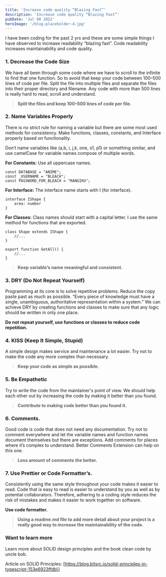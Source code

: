 ```yaml
---
title: 'Increase code quality “Blazing Fast”'
description: 'Increase code quality “Blazing Fast”'
pubDate: 'Jul 08 2022'
heroImage: '/blog-placeholder-4.jpg'
---
```


I have been coding for the past 2 yrs and these are some simple things I have observed to increase readability “blazing fast”. Code readability increases maintainability and code quality.

### 1\. Decrease the Code Size

We have all been through some code where we have to scroll to the infinite to find that one function. So to avoid that keep your code between 100–500 lines of code per file. Split the file into multiple files and separate the files into their proper directory and filename. Any code with more than 500 lines is really hard to read, scroll and understand.

> **Split the files and keep 100–500 lines of code per file.**

### 2\. Name Variables Properly

There is no strict rule for naming a variable but there are some most used methods for consistency. Make functions, classes, constants, and Interface properly based on functionality.

Don’t name variables like (a,b, i, j,k, one, s1, p1) or something similar, and use camelCase for variable names compose of multiple words.

**For Constants:** Use all uppercase names.

```plaintext
const DATABASE = "ANIME";
const _USERNAME = "BLEACH";
const PASSWORD_FOR_BLEACH = "RANGIKU";
```

**For Interface:** The interface name starts with I (for interface).

```plaintext
interface IShape {
    area: number
}
```

**For Classes:** Class names should start with a capital letter. I use the same method for functions that are exported.

```plaintext
class Shape extends IShape {
    //...
}

export function GetAll() {
    //...
}
```

> **Keep variable’s name meaningful and consistent.**

### 3\. DRY (Do Not Repeat Yourself)

Programming at its core is to solve repetitive problems. Reduce the copy paste past as much as possible. “Every piece of knowledge must have a single, unambiguous, authoritative representation within a system.” We can achieve DRY by creating functions and classes to make sure that any logic should be written in only one place.

**Do not repeat yourself, use functions or classes to reduce code repetition.**

### 4\. KISS (Keep It Simple, Stupid)

A simple design makes service and maintenance a lot easier. Try not to make the code any more complex than necessary.

> **Keep your code as simple as possible.**

### 5\. Be Empathetic

Try to write the code from the maintainer's point of view. We should help each other out by increasing the code by making it better than you found.

> **Contribute to making code better than you found it.**

### 6\. Comments.

Good code is code that does not need any documentation. Try not to comment everywhere and let the variable names and function names document themselves but there are exceptions. Add comments for places where it’s complex to understand. Better Comments Extension can help on this one.

> **Less amount of comments the better.**

### 7\. Use Prettier or Code Formatter’s.

Consistently using the same style throughout your code makes it easier to read. Code that is easy to read is easier to understand by you as well as by potential collaborators. Therefore, adhering to a coding style reduces the risk of mistakes and makes it easier to work together on software.

**Use code formatter.**

> **Using a readme.md file to add more detail about your project is a really good way to increase the maintainability of the code.**

### Want to learn more

Learn more about SOLID design principles and the book clean code by uncle bob.

Article on SOLID Principles: \[https://blog.bitsrc.io/solid-principles-in-typescript-153e6923ffdb\]